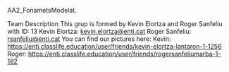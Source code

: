 AA2_FonametsModelat.

Team Description
	This grup is formed by Kevin Elortza and Roger Sanfeliu  with ID: 13
		Kevin Elortza: kevin.elortza@enti.cat
		Roger Sanfeliu: rsanfeliu@enti.cat
	You can find our pictures here:
		Kevin: https://enti.classlife.education/user/friends/kevin-elortza-lantaron-1-1256
		Roger: https://enti.classlife.education/user/friends/rogersanfeliumarba-1-182 